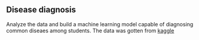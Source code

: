 ## Disease diagnosis
Analyze the data and build a machine learning model capable of diagnosing common diseaes among students. The data was gotten from [kaggle](https://www.kaggle.com/datasets/kaushil268/disease-prediction-using-machine-learning)
